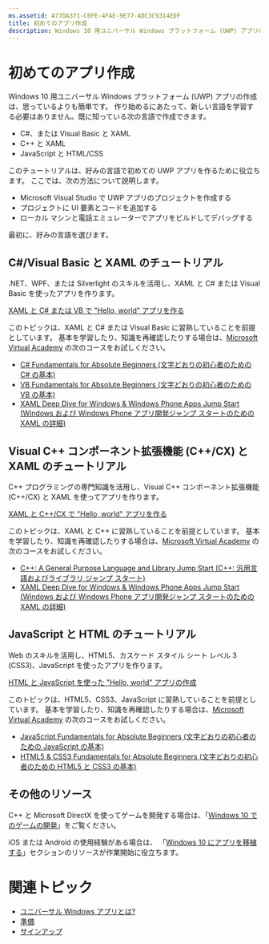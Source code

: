 ```yaml
---
ms.assetid: A77DA371-C0FE-4FAE-9E77-ADC3C9314EDF
title: 初めてのアプリ作成
description: Windows 10 用ユニバーサル Windows プラットフォーム (UWP) アプリの作成は、思っているよりも簡単です。
---
```

# 初めてのアプリ作成

Windows 10 用ユニバーサル Windows プラットフォーム (UWP) アプリの作成は、思っているよりも簡単です。 作り始めるにあたって、新しい言語を学習する必要はありません。既に知っている次の言語で作成できます。

-   C#、または Visual Basic と XAML
-   C++ と XAML
-   JavaScript と HTML/CSS

このチュートリアルは、好みの言語で初めての UWP アプリを作るために役立ちます。 ここでは、次の方法について説明します。

-   Microsoft Visual Studio で UWP アプリのプロジェクトを作成する
-   プロジェクトに UI 要素とコードを追加する
-   ローカル マシンと電話エミュレーターでアプリをビルドしてデバッグする

最初に、好みの言語を選びます。

## C#/Visual Basic と XAML のチュートリアル

.NET、WPF、または Silverlight のスキルを活用し、XAML と C# または Visual Basic を使ったアプリを作ります。

[XAML と C# または VB で "Hello, world" アプリを作る](create-a-hello-world-app-xaml-universal.md)

このトピックは、XAML と C# または Visual Basic に習熟していることを前提としています。 基本を学習したり、知識を再確認したりする場合は、[Microsoft Virtual Academy](http://www.microsoftvirtualacademy.com/) の次のコースをお試しください。

-   [C# Fundamentals for Absolute Beginners (文字どおりの初心者のための C# の基本)](http://www.microsoftvirtualacademy.com/training-courses/c-fundamentals-for-absolute-beginners)
-   [VB Fundamentals for Absolute Beginners (文字どおりの初心者のための VB の基本)](http://www.microsoftvirtualacademy.com/training-courses/vb-fundamentals-for-absolute-beginners)
-   [XAML Deep Dive for Windows & Windows Phone Apps Jump Start (Windows および Windows Phone アプリ開発ジャンプ スタートのための XAML の詳細)](http://www.microsoftvirtualacademy.com/training-courses/xaml-deep-dive-for-windows-windows-phone-apps-jump-start)

## Visual C++ コンポーネント拡張機能 (C++/CX) と XAML のチュートリアル

C++ プログラミングの専門知識を活用し、Visual C++ コンポーネント拡張機能 (C++/CX) と XAML を使ってアプリを作ります。

[XAML と C++/CX で "Hello, world" アプリを作る](create-a-basic-windows-10-app-in-cpp.md)

このトピックは、XAML と C++ に習熟していることを前提としています。 基本を学習したり、知識を再確認したりする場合は、[Microsoft Virtual Academy](http://go.microsoft.com/fwlink/p/?LinkID=389916) の次のコースをお試しください。

-   [C++: A General Purpose Language and Library Jump Start (C++: 汎用言語およびライブラリ ジャンプ スタート)](http://www.microsoftvirtualacademy.com/training-courses/c-a-general-purpose-language-and-library-jump-start)
-   [XAML Deep Dive for Windows & Windows Phone Apps Jump Start (Windows および Windows Phone アプリ開発ジャンプ スタートのための XAML の詳細)](http://www.microsoftvirtualacademy.com/training-courses/xaml-deep-dive-for-windows-windows-phone-apps-jump-start)

## JavaScript と HTML のチュートリアル

Web のスキルを活用し、HTML5、カスケード スタイル シート レベル 3 (CSS3)、JavaScript を使ったアプリを作ります。

[HTML と JavaScript を使った "Hello, world" アプリの作成](create-a-hello-world-app-js-universal.md)

このトピックは、HTML5、CSS3、JavaScript に習熟していることを前提としています。 基本を学習したり、知識を再確認したりする場合は、[Microsoft Virtual Academy](http://go.microsoft.com/fwlink/p/?LinkID=389916) の次のコースをお試しください。

-   [JavaScript Fundamentals for Absolute Beginners (文字どおりの初心者のための JavaScript の基本)](http://www.microsoftvirtualacademy.com/training-courses/javascript-fundamentals-for-absolute-beginners)
-   [HTML5 & CSS3 Fundamentals for Absolute Beginners (文字どおりの初心者のための HTML5 と CSS3 の基本)](http://www.microsoftvirtualacademy.com/training-courses/html5-css3-fundamentals-development-for-absolute-beginners)

## その他のリソース

C++ と Microsoft DirectX を使ってゲームを開発する場合は、「[Windows 10 でのゲームの開発](https://dev.windows.com/games)」をご覧ください。

iOS または Android の使用経験がある場合は、 「[Windows 10 にアプリを移植する](https://msdn.microsoft.com/library/windows/apps/Mt238321)」セクションのリソースが作業開始に役立ちます。

# 関連トピック

* [ユニバーサル Windows アプリとは?](whats-a-uwp.md)
* [準備](get-set-up.md)
* [サインアップ](sign-up.md)
 



<!--HONumber=Mar16_HO1-->


